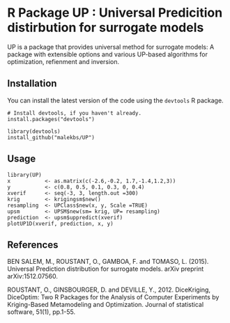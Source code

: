 # R Package UP : Universal Predicition distirbution for surrogate models
UP is a package that provides universal method for surrogate models: A package with extensible options and various 
UP-based algorithms for optimization, refienment and inversion.


Installation
------------

You can install the latest version of the code using the `devtools` R package.

```{r}
# Install devtools, if you haven't already.
install.packages("devtools")

library(devtools)
install_github("malekbs/UP")
```

Usage
-----

```
library(UP)
x           <- as.matrix(c(-2.6,-0.2, 1.7,-1.4,1.2,3))
y           <- c(0.8, 0.5, 0.1, 0.3, 0, 0.4)
xverif      <- seq(-3, 3, length.out =300)
krig        <- krigingsm$new()
resampling  <- UPClass$new(x, y, Scale =TRUE) 
upsm        <- UPSM$new(sm= krig, UP= resampling) 
prediction  <- upsm$uppredict(xverif)
plotUP1D(xverif, prediction, x, y)
```


References
---------

BEN SALEM, M., ROUSTANT, O., GAMBOA, F. and TOMASO, L. (2015). Universal Prediction distribution for surrogate models. arXiv preprint arXiv:1512.07560.

ROUSTANT, O., GINSBOURGER, D. and DEVILLE, Y., 2012. DiceKriging, DiceOptim: Two R Packages for the Analysis of Computer Experiments by Kriging-Based Metamodeling and Optimization. Journal of statistical software, 51(1), pp.1-55.
